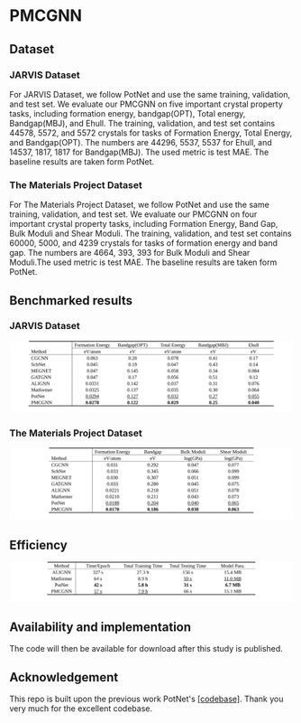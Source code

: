 # PMCGNN

## Dataset

### JARVIS Dataset
For JARVIS Dataset, we follow PotNet and use the same training, validation, and test set. We evaluate our PMCGNN on five important crystal property tasks, including formation energy, bandgap(OPT), Total energy, Bandgap(MBJ), and Ehull. The training, validation, and test set contains 44578, 5572, and 5572 crystals for tasks of Formation Energy, Total Energy, and Bandgap(OPT). The numbers are 44296, 5537, 5537 for Ehull, and 14537, 1817, 1817 for Bandgap(MBJ). The used metric is test MAE. The baseline results are taken form PotNet.

### The Materials Project Dataset
For The Materials Project Dataset, we follow PotNet and use the same training, validation, and test set. We evaluate our PMCGNN on four important crystal property tasks, including Formation Energy, Band Gap, Bulk Moduli and Shear Moduli. The training, validation, and test set contains 60000, 5000, and 4239 crystals for tasks of formation energy and band gap. The numbers are 4664, 393, 393 for Bulk Moduli and Shear Moduli.The used metric is test MAE. The baseline results are taken form PotNet.
## Benchmarked results
### JARVIS Dataset
![cover](JARVIS.svg)
### The Materials Project Dataset
![cover](MP.svg)

## Efficiency
![cover](efficient.svg)

## Availability and implementation
The code will then be available for download after this study is published.

## Acknowledgement

This repo is built upon the previous work PotNet's [[codebase]](https://github.com/divelab/AIRS/tree/main/OpenMat/PotNet). Thank you very much for the excellent codebase. 
